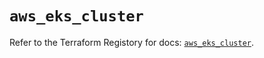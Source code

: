 # `aws_eks_cluster`

Refer to the Terraform Registory for docs: [`aws_eks_cluster`](https://registry.terraform.io/providers/hashicorp/aws/5.7.0/docs/resources/eks_cluster).
